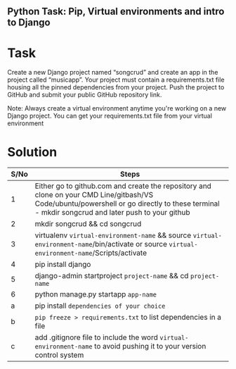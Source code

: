 ## Python Task: Pip, Virtual environments and intro to Django

# Task
Create a new Django project named “songcrud” and create an app in the project called “musicapp”. Your project must contain a requirements.txt file housing all the pinned dependencies from your project. Push the project to GitHub and submit your public GitHub repository link.

Note: Always create a virtual environment anytime you're working on a new Django project. You can get your requirements.txt file from your virtual environment

# Solution

|S/No|Steps|
|---|----------|
|1|Either go to github.com and create the repository and clone on your CMD Line/gitbash/VS Code/ubuntu/powershell or go directly to these terminal - mkdir songcrud and later push to your github|
|2|mkdir songcrud && cd songcrud|
|3|virtualenv `virtual-environment-name` && source `virtual-environment-name`/bin/activate or source `virtual-environment-name`/Scripts/activate|
|4|pip install django|
|5|django-admin startproject `project-name` && cd `project-name`|
|6|python manage.py startapp `app-name`|
|a|pip install `dependencies of your choice`|
|b|`pip freeze > requirements.txt` to list dependencies in a file|
|c|add .gitignore file to include the word `virtual-environment-name` to avoid pushing it to your version control system|
